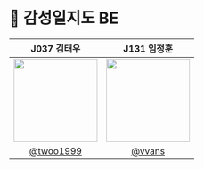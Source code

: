# 💾 감성일지도 BE

|J037 김태우|J131 임정훈|
|:-:|:-:|
|<img src="https://avatars.githubusercontent.com/u/125804293?v=4" width=150>|<img src="https://avatars.githubusercontent.com/u/83702560?v=4" width=150>|
[@twoo1999](https://github.com/twoo1999)|[@vvans](https://github.com/vvans)|
